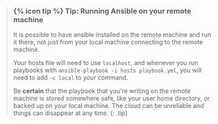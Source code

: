 > ### {% icon tip %} Tip: Running Ansible on your remote machine
> It is possible to have ansible installed on the remote machine and run it there, not just from your local machine connecting to the remote machine.
>
> Your hosts file will need to use `localhost`,  and whenever you run playbooks with `ansible-playbook -i hosts playbook.yml`, you will need to add `-c local` to your command.
>
> Be **certain** that the playbook that you're writing on the remote machine is stored somewhere safe, like your user home directory, or backed up on your local machine. The cloud can be unreliable and things can disappear at any time.
{: .tip}